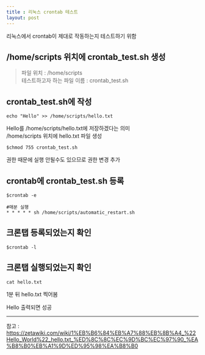 ```yaml
---
title : 리눅스 crontab 테스트
layout: post
---
```


리눅스에서 crontab이 제대로 작동하는지 테스트하기 위함  


## /home/scripts 위치에 crontab_test.sh 생성  
> 파일 위치 : /home/scripts  
> 테스트하고자 하는 파일 이름 : crontab_test.sh  


## crontab_test.sh에 작성  
```script
echo "Hello" >> /home/scripts/hello.txt  
```
Hello를 /home/scripts/hello.txt에 저장하겠다는 의미  
/home/scripts 위치에 hello.txt 파일 생성  

```script
$chmod 755 crontab_test.sh
```
권한 때문에 실행 안될수도 있으므로 권한 변경 추가  

## crontab에 crontab_test.sh 등록  

```script
$crontab -e
```

```script
#매분 실행 
* * * * * sh /home/scripts/automatic_restart.sh
```

## 크론탭 등록되었는지 확인
```script
$crontab -l
```

## 크론탭 실행되었는지 확인  

```script
cat hello.txt
```  
1분 뒤 hello.txt 찍어봄

Hello 출력되면 성공

---
참고 : <https://zetawiki.com/wiki/1%EB%B6%84%EB%A7%88%EB%8B%A4_%22Hello_World%22_hello.txt_%ED%8C%8C%EC%9D%BC%EC%97%90_%EA%B8%B0%EB%A1%9D%ED%95%98%EA%B8%B0>